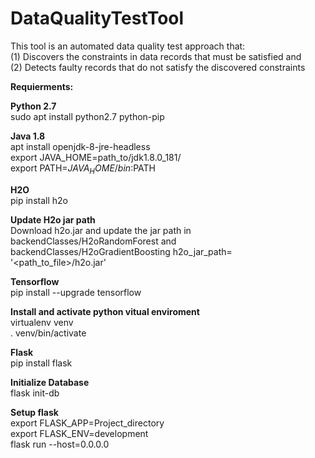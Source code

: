 # DataQualityTestTool
This tool is an automated data quality test approach that:<br/> 
(1) Discovers the constraints in data records that must be satisfied and <br/>
(2) Detects faulty records that do not satisfy the discovered constraints <br/>

**Requierments:**<br/>

**Python 2.7**<br/>
sudo apt install python2.7 python-pip<br/>

**Java 1.8**<br/>
apt install openjdk-8-jre-headless<br/>
export JAVA_HOME=path_to/jdk1.8.0_181/<br/>
export PATH=$JAVA_HOME/bin:$PATH<br/>

**H2O**<br/>
pip install h2o<br/>

**Update H2o jar path**</br>
Download h2o.jar and update the jar path in backendClasses/H2oRandomForest and backendClasses/H2oGradientBoosting
h2o_jar_path= '<path_to_file>/h2o.jar'

**Tensorflow**<br/>
pip install --upgrade tensorflow<br/>

**Install and activate python vitual enviroment**<br/>
virtualenv venv<br/>
. venv/bin/activate<br/>

**Flask**<br/>
pip install flask<br/>

**Initialize Database**<br/>
flask init-db<br/>

**Setup flask**<br/>
export FLASK_APP=Project_directory<br/>
export FLASK_ENV=development<br/>
flask run --host=0.0.0.0<br/>
